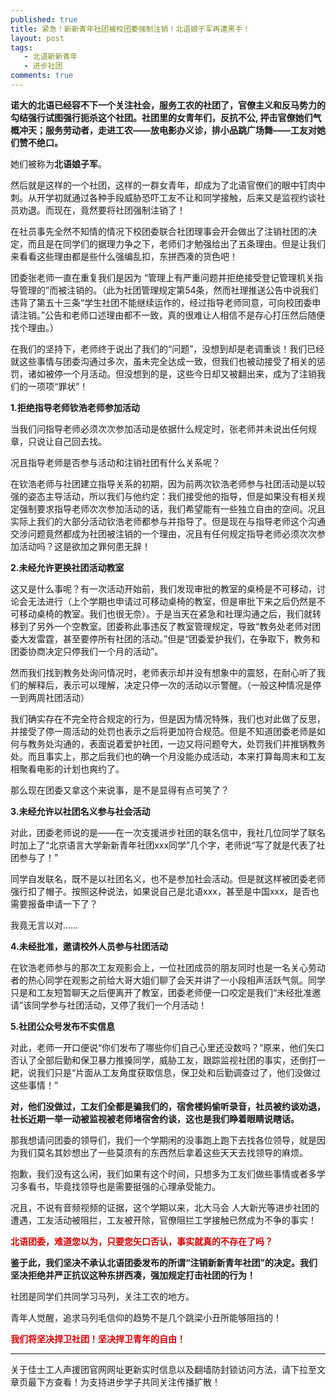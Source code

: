 ```yaml
---
published: true
title: 紧急！新新青年社团被校团委强制注销！北语娘子军再遭黑手！
layout: post
tags:
   - 北语新新青年
   - 进步社团
comments: true
---
```

**诺大的北语已经容不下一个关注社会，服务工农的社团了，官僚主义和反马势力的勾结强行试图强行扼杀这个社团。社团里的女青年们，反抗不公, 抨击官僚她们气概冲天；服务劳动者，走进工农——放电影办义诊，排小品跳广场舞——工友对她们赞不绝口。**

她们被称为**北语娘子军**。

然后就是这样的一个社团，这样的一群女青年，却成为了北语官僚们的眼中钉肉中刺。从开学初就通过各种手段威胁恐吓工友不让和同学接触，后来又是监视约谈社员劝退。而现在，竟然要将社团强制注销了！

在社员事先全然不知情的情况下校团委联合社团理事会开会做出了注销社团的决定，而且是在同学们的据理力争之下，老师们才勉强给出了五条理由。但是让我们来看看这些理由都是些什么强编乱扣，东拼西凑的货色吧！

团委张老师一直在重复我们是因为 “管理上有严重问题并拒绝接受登记管理机关指导管理的”而被注销的。（此为社团管理规定第54条，然而社理推送公告中说我们违背了第五十三条“学生社团不能继续运作的，经过指导老师同意，可向校团委申请注销。”公告和老师口述理由都不一致，真的很难让人相信不是存心打压然后随便找个理由。）

在我们的坚持下，老师终于说出了我们的“问题”，没想到却是老调重谈！我们已经就这些事情与团委沟通过多次，虽未完全达成一致，但我们也被动接受了相关的惩罚，诸如被停一个月活动。但没想到的是，这些今日却又被翻出来，成为了注销我们的一项项“罪状”！

**1.拒绝指导老师钦浩老师参加活动**

当我们问指导老师必须次次参加活动是依据什么规定时，张老师并未说出任何规章，只说让自己回去找。

况且指导老师是否参与活动和注销社团有什么关系呢？

在钦浩老师与社团建立指导关系的初期，因为前两次钦浩老师参与社团活动是以较强的姿态主导活动，所以我们与他约定：我们接受他的指导，但是如果没有相关规定强制要求指导老师次次参加活动的话，我们希望能有一些独立自由的空间。况且实际上我们的大部分活动钦浩老师都参与并指导了。但是现在与指导老师这个沟通交涉问题竟然都成为社团被注销的一个理由，况且有任何规定指导老师必须次次参加活动吗？这是欲加之罪何患无辞！

**2.未经允许更换社团活动教室**

这又是什么事呢？有一次活动开始前，我们发现审批的教室的桌椅是不可移动，讨论会无法进行（上个学期也申请过可移动桌椅的教室，但是审批下来之后仍然是不可移动桌椅的教室。我们也很无奈）。于是当天在紧急和社理沟通之后，我们就转移到了另外一个空教室。团委称此事违反了教室管理规定，导致“教务处老师对团委大发雷霆，甚至要停所有社团的活动。”但是“团委爱护我们，在争取下，教务和团委协商决定只停我们一个月的活动”。

然而我们找到教务处询问情况时，老师表示却并没有想象中的震怒，在耐心听了我们的解释后，表示可以理解，决定只停一次的活动以示警醒。（一般这种情况是停一到两周社团活动）

我们确实存在不完全符合规定的行为，但是因为情况特殊，我们也对此做了反思，并接受了停一周活动的处罚也表示之后将更加符合规范。但是不知道团委老师是如何与教务处沟通的，表面说着爱护社团，一边又将问题夸大，处罚我们并推锅教务处。而且事实上，那之后我们也的确一个月没能办成活动，本来打算每周末和工友相聚看电影的计划也爽约了。

那么现在团委又拿这个来说事，是不是显得有点可笑了？

**3.未经允许以社团名义参与社会活动**

对此，团委老师说的是——在一次支援进步社团的联名信中，我社几位同学了联名时加上了“北京语言大学新新青年社团xxx同学”几个字，老师说“写了就是代表了社团参与了！”

同学自发联名，既不是以社团名义，也不是参加社会活动。但是就这样被团委老师强行扣了帽子。按照这种说法，如果说自己是北语xxx，甚至是中国xxx，是否也需要报备申请一下了？

我竟无言以对……

**4.未经批准，邀请校外人员参与社团活动**

在钦浩老师参与的那次工友观影会上，一位社团成员的朋友同时也是一名关心劳动者的热心同学在观影之前给大哥大姐们聊了会天并讲了一小段相声活跃气氛。同学只是和工友短暂聊天之后便离开了教室，团委老师便一口咬定是我们“未经批准邀请”该同学参与社团活动，又停了我们一个月活动！

**5.社团公众号发布不实信息**

对此，老师一开口便说“你们发布了哪些你们自己心里还没数吗？”原来，他们矢口否认了全部后勤和保卫暴力推搡同学，威胁工友，跟踪监视社团的事实，还倒打一耙，说我们只是“片面从工友角度获取信息，保卫处和后勤调查过了，他们没做过这些事情！”

**对，他们没做过，工友们全都是骗我们的，宿舍楼妈偷听录音，社员被约谈劝退，社长近期一举一动被监视被老师堵宿舍约谈，这也是我们睁着眼睛说瞎话。**

那我想请问团委的领导们，我们一个学期闲的没事跑上跑下去找各位领导，就是因为我们莫名其妙想出了一些莫须有的东西然后拿着这些天天去找领导的麻烦。

抱歉，我们没有这么闲，我们如果有这个时间，只想多为工友们做些事情或者多学习多看书，毕竟找领导也是需要挺强的心理承受能力。

况且，不说有音频视频的证据，这个学期以来，北大马会 人大新光等进步社团的遭遇，工友活动被阻拦，工友被开除，官僚阻拦工学接触已然成为不争的事实！

<font color="#dd0000">**北语团委，难道您以为，只要您矢口否认，事实就真的不存在了吗？**</font>

**鉴于此，我们坚决不承认北语团委发布的所谓“注销新新青年社团”的决定。我们坚决拒绝并严正抗议这种东拼西凑，强加规定打击社团的行为！**

社团是同学们共同学习马列，关注工农的地方。

青年人觉醒，追求马列毛信仰的趋势不是几个跳梁小丑所能够阻挡的！

<font color="#dd0000">**我们将坚决捍卫社团！坚决捍卫青年的自由！**</font>

---
关于佳士工人声援团官网网址更新实时信息以及翻墙防封锁访问方法，请下拉至文章页最下方查看！为支持进步学子共同关注传播扩散！
